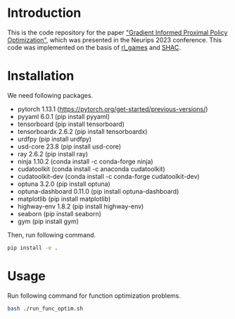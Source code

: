 # Introduction

This is the code repository for the paper ["Gradient Informed Proximal Policy Optimization"](https://arxiv.org/abs/2312.08710), which was presented in the Neurips 2023 conference. This code was implemented on the basis of [rl_games](https://github.com/Denys88/rl_games) and [SHAC](https://github.com/NVlabs/DiffRL).

# Installation

We need following packages.

* pytorch 1.13.1 (https://pytorch.org/get-started/previous-versions/)
* pyyaml 6.0.1 (pip install pyyaml)
* tensorboard (pip install tensorboard)
* tensorboardx 2.6.2 (pip install tensorboardx)
* urdfpy (pip install urdfpy)
* usd-core 23.8 (pip install usd-core)
* ray 2.6.2 (pip install ray)
* ninja 1.10.2 (conda install -c conda-forge ninja)
* cudatoolkit (conda install -c anaconda cudatoolkit)
* cudatoolkit-dev (conda install -c conda-forge cudatoolkit-dev)
* optuna 3.2.0 (pip install optuna)
* optuna-dashboard 0.11.0 (pip install optuna-dashboard)
* matplotlib (pip install matplotlib)
* highway-env 1.8.2 (pip install highway-env)
* seaborn (pip install seaborn)
* gym (pip install gym)

Then, run following command.

```bash
pip install -e .
```

# Usage

Run following command for function optimization problems.

```bash
bash ./run_func_optim.sh
```
